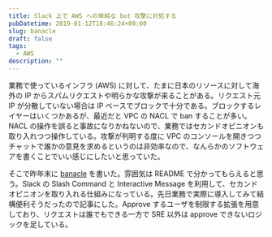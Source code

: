 ```yaml
---
title: Slack 上で AWS への単純な bot 攻撃に対処する
pubDatetime: 2019-01-12T18:46:24+09:00
slug: banacle
draft: false
tags:
  - AWS
description: ""
---
```


業務で使っているインフラ (AWS) に対して、たまに日本のリソースに対して海外の IP からスパムリクエストや明らかな攻撃が来ることがある。リクエスト元 IP が分散していない場合は IP ベースでブロックで十分である。ブロックするレイヤーはいくつかあるが、最近だと VPC の NACL で ban することが多い。NACL の操作を誤ると事故になりかねないので、業務ではセカンドオピニオンも取り入れつつ操作している。攻撃が判明する度に VPC のコンソールを開きつつチャットで誰かの意見を求めるというのは非効率なので、なんらかのソフトウェアを書くことでいい感じにしたいと思っていた。

<!--more-->

そこで昨年末に [banacle](https://github.com/itkq/banacle) を書いた。雰囲気は README で分かってもらえると思う。Slack の Slash Command と Interactive Message を利用して、セカンドオピニオンを取り入れる仕組みになっている。先日業務で実際に導入してみて結構便利そうだったので記事にした。Approve するユーザを制限する拡張を用意しており、リクエストは誰でもできる一方で SRE 以外は approve できないロジックを足している。

